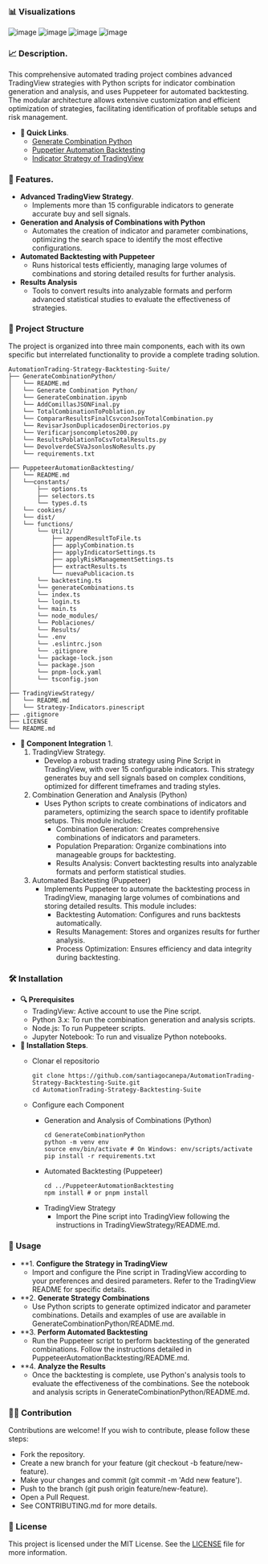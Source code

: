 ### 📊 Visualizations
![image](https://github.com/user-attachments/assets/f16f1dee-80c6-46ed-85c5-56d6484a9728)
![image](https://github.com/user-attachments/assets/8931ad4c-c0ac-4f7c-af9f-e73682ca1efb)
![image](https://github.com/user-attachments/assets/f42b43fe-efc5-4a93-adb9-99e7c976ed7a)
![image](https://github.com/user-attachments/assets/7dcef661-932b-4e2b-8529-2f0a2d3e16c0)

### 📈 Description.
This comprehensive automated trading project combines advanced TradingView strategies with Python scripts for indicator combination generation and analysis, and uses Puppeteer for automated backtesting. The modular architecture allows extensive customization and efficient optimization of strategies, facilitating identification of profitable setups and risk management.

   - **🔗 Quick Links**.
       - [Generate Combination Python](https://github.com/santiagocanepa/AutomationTrading-Strategy-Backtesting-Suite/blob/main/Generate%20Combination%20Python/README.md)
       - [Puppetier Automation Backtesting](https://github.com/santiagocanepa/AutomationTrading-Strategy-Backtesting-Suite/blob/main/Puppetier%20Automation%20Backtesting/README.md)
       - [Indicator Strategy of TradingView](https://github.com/santiagocanepa/AutomationTrading-Strategy-Backtesting-Suite/blob/main/Indicator%20Strategy%20of%20TradingView/README.md)


### 🚀 Features.
   - **Advanced TradingView Strategy**.
       - Implements more than 15 configurable indicators to generate accurate buy and sell signals.
   - **Generation and Analysis of Combinations with Python**
       - Automates the creation of indicator and parameter combinations, optimizing the search space to identify the most effective configurations.
   - **Automated Backtesting with Puppeteer**
       - Runs historical tests efficiently, managing large volumes of combinations and storing detailed results for further analysis.
   - **Results Analysis**
       - Tools to convert results into analyzable formats and perform advanced statistical studies to evaluate the effectiveness of strategies.


### 📁 Project Structure
The project is organized into three main components, each with its own specific but interrelated functionality to provide a complete trading solution.


```plaintext
AutomationTrading-Strategy-Backtesting-Suite/
├── GenerateCombinationPython/
│   └── README.md
│   └── Generate Combination Python/
│   └── GenerateCombination.ipynb
│   └── AddComillasJSONFinal.py
│   └── TotalCombinationToPoblation.py
│   └── CompararResultsFinalCsvconJsonTotalCombination.py
│   └── RevisarJsonDuplicadosenDirectorios.py
│   └── Verificarjsoncompletos200.py
│   └── ResultsPoblationToCsvTotalResults.py
│   └── DevolverdeCSVaJsonlosNoResults.py
│   └── requirements.txt
│
├── PuppeteerAutomationBacktesting/
│   └── README.md
│   └──constants/
│       ├── options.ts
│       ├── selectors.ts
│       └── types.d.ts
│   └── cookies/
│   └── dist/
│   └── functions/
│       └── Util2/
│           ├── appendResultToFile.ts
│           ├── applyCombination.ts
│           ├── applyIndicatorSettings.ts
│           ├── applyRiskManagementSettings.ts
│           ├── extractResults.ts
│           └── nuevaPublicacion.ts
│       └── backtesting.ts
│       └── generateCombinations.ts
│       └── index.ts
│       └── login.ts
│       └── main.ts
│       └── node_modules/
│       └── Poblaciones/
│       └── Results/
│       └── .env
│       └── .eslintrc.json
│       └── .gitignore
│       └── package-lock.json
│       └── package.json
│       └── pnpm-lock.yaml
│       └── tsconfig.json
│
├── TradingViewStrategy/
│   └── README.md
│   └── Strategy-Indicators.pinescript
├── .gitignore
├── LICENSE
└── README.md
```



   - **🔧 Component Integration** 1.
       1. TradingView Strategy.
           - Develop a robust trading strategy using Pine Script in TradingView, with over 15 configurable indicators. This strategy generates buy and sell signals based on complex conditions, optimized for different timeframes and trading styles.
       2. Combination Generation and Analysis (Python)
           - Uses Python scripts to create combinations of indicators and parameters, optimizing the search space to identify profitable setups. This module includes:
               - Combination Generation: Creates comprehensive combinations of indicators and parameters.
               - Population Preparation: Organize combinations into manageable groups for backtesting.
               - Results Analysis: Convert backtesting results into analyzable formats and perform statistical studies.
       3. Automated Backtesting (Puppeteer)
           - Implements Puppeteer to automate the backtesting process in TradingView, managing large volumes of combinations and storing detailed results. This module includes:
               - Backtesting Automation: Configures and runs backtests automatically.
               - Results Management: Stores and organizes results for further analysis.
               - Process Optimization: Ensures efficiency and data integrity during backtesting.

### 🛠️ Installation
   - **🔍 Prerequisites**
       - TradingView: Active account to use the Pine script.
       - Python 3.x: To run the combination generation and analysis scripts.
       - Node.js: To run Puppeteer scripts.
       - Jupyter Notebook: To run and visualize Python notebooks.
   - **📝 Installation Steps**.
       - Clonar el repositorio
           ```
           git clone https://github.com/santiagocanepa/AutomationTrading-Strategy-Backtesting-Suite.git
           cd AutomationTrading-Strategy-Backtesting-Suite
           ```

       - Configure each Component
           - Generation and Analysis of Combinations (Python)
               ```
               cd GenerateCombinationPython
               python -m venv env
               source env/bin/activate # On Windows: env/scripts/activate
               pip install -r requirements.txt
               ```
           - Automated Backtesting (Puppeteer)
               ```
               cd ../PuppeteerAutomationBacktesting
               npm install # or pnpm install
               ```
           - TradingView Strategy
               - Import the Pine script into TradingView following the instructions in TradingViewStrategy/README.md.

### 🧩 Usage
   - **1. **Configure the Strategy in TradingView**
       - Import and configure the Pine script in TradingView according to your preferences and desired parameters. Refer to the TradingView README for specific details.
   - **2. **Generate Strategy Combinations**
       - Use Python scripts to generate optimized indicator and parameter combinations. Details and examples of use are available in GenerateCombinationPython/README.md.
   - **3. **Perform Automated Backtesting**
       - Run the Puppeteer script to perform backtesting of the generated combinations. Follow the instructions detailed in PuppeteerAutomationBacktesting/README.md.
   - **4. **Analyze the Results**
       - Once the backtesting is complete, use Python's analysis tools to evaluate the effectiveness of the combinations. See the notebook and analysis scripts in GenerateCombinationPython/README.md.
    

### 🧑‍💻 Contribution
Contributions are welcome! If you wish to contribute, please follow these steps:
   - Fork the repository.
   - Create a new branch for your feature (git checkout -b feature/new-feature).
   - Make your changes and commit (git commit -m 'Add new feature').
   - Push to the branch (git push origin feature/new-feature).
   - Open a Pull Request.
   - See CONTRIBUTING.md for more details.

### 📄 License
This project is licensed under the MIT License. See the [LICENSE](https://github.com/santiagocanepa/AutomationTrading-Strategy-Backtesting-Suite/blob/main/LICENSE) file for more information.